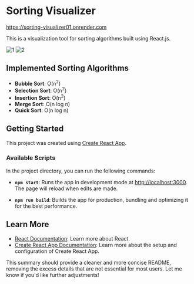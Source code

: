 # Sorting Visualizer

https://sorting-visualizer01.onrender.com

This is a visualization tool for sorting algorithms built using React.js.

![1](https://github.com/user-attachments/assets/d61491a8-02bd-43a9-9b85-f0821346f4f1)
![2](https://github.com/user-attachments/assets/9051f948-1143-4495-a576-83327d232255)



## Implemented Sorting Algorithms

- **Bubble Sort**: O(n<sup>2</sup>)
- **Selection Sort**: O(n<sup>2</sup>)
- **Insertion Sort**: O(n<sup>2</sup>)
- **Merge Sort**: O(n log n)
- **Quick Sort**: O(n log n)

## Getting Started

This project was created using [Create React App](https://github.com/facebook/create-react-app).

### Available Scripts

In the project directory, you can run the following commands:

- **`npm start`**: Runs the app in development mode at [http://localhost:3000](http://localhost:3000). The page will reload when edits are made.
  
- **`npm run build`**: Builds the app for production, bundling and optimizing it for the best performance.

## Learn More

- [React Documentation](https://reactjs.org/): Learn more about React.
- [Create React App Documentation](https://facebook.github.io/create-react-app/docs/getting-started): Learn more about the setup and configuration of Create React App.

This summary should provide a cleaner and more concise README, removing the excess details that are not essential for most users. Let me know if you'd like further adjustments!
